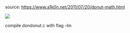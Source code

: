 source: https://www.a1k0n.net/2011/07/20/donut-math.html

![](https://github.com/itzbw/pet_project/blob/master/ezgif-4-529617728a.gif?raw=true)

compile dondonut.c with flag -lm
